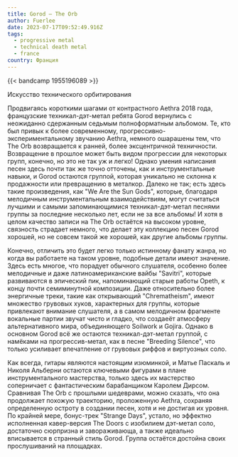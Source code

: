 ```yaml
---
title: Gorod — The Orb
author: Fuerlee
date: 2023-07-17T09:52:49.916Z
tags:
  - progressive metal
  - technical death metal
  - france
country: Франция
---
```

{{< bandcamp 1955196089 >}}

Искусство технического орбитирования

Продвигаясь короткими шагами от контрастного Aethra 2018 года, французские техникал-дэт-метал ребята Gorod вернулись с неожиданно сдержанным седьмым полноформатным альбомом. Те, кто был привык к более современному, прогрессивно-экспериментальному звучанию Aethra, немного ошарашены тем, что The Orb возвращается к ранней, более эксцентричной техничности. Возвращение в прошлое может быть видом прогрессии для некоторых групп, конечно, но это не так уж и легко! Однако умения написания песен здесь почти так же точно отточены, как и инструментальные навыки, и Gorod остаются группой, которая уникально не склонна к продажности или превращению в металкор. Далеко не так; есть здесь такие произведения, как "We Are the Sun Gods", которые, благодаря мелодичным инструментальным взаимодействиям, могут считаться лучшими и самыми запоминающимися техникал-дэт-метал песнями группы за последние несколько лет, если не за все альбомы! И хотя в целом качество записи на The Orb остаётся на высоком уровне, связность страдает немного, что делает эту коллекцию песен Gorod хорошей, но не совсем такой же хорошей, как другие альбомы группы.

Конечно, отличить это будет легко только истинному фанату жанра, но когда вы работаете на таком уровне, подобные детали имеют значение. Здесь есть многое, что порадует обычного слушателя, особенно более мелодичные и даже латиноамериканские вайбы "Savitri", которые развиваются в эпический пик, напоминающий старые работы Opeth, к концу почти семиминутной композиции. Даже относительно более энергичные треки, такие как открывающий "Chrematheism", имеют множество грувовых хуков, характерных для группы, которые привлекают внимание слушателя, а в самом мелодичном фрагменте вокальные партии звучат чисто и гладко, что создаеёт атмосферу альтернативного мира, объединяющего Soilwork и Gojira. Однако в основном Gorod всё же остаются техникал-дэт-метал группой, с намёками на прогрессив-метал, как в песне "Breeding Silence", что только усиливает впечатление от грувовых риффов и виртуозных соло.

Как всегда, гитары являются настоящим изюминкой, и Матье Паскаль и Николя Альберни остаются ключевыми фигурами в плане инструментального мастерства, только здесь их мастерство соперничает с фантастическим барабанщиком Каролем Дирсом. Сравнивая The Orb с прошлыми шедеврами, можно сказать, что она продолжает похожую траекторию, проложенную Aethra, сохраняя определенную остроту в создании песен, хотя и не достигая их уровня. По крайней мере, бонус-трек "Strange Days", устало, но эффектно исполненная кавер-версия The Doors с изобилием дэт-метал соло, достаточно сюрпризна и завораживающа, а также идеально вписывается в странный стиль Gorod. Группа остаётся достойна своих прослушиваний на площадках.
